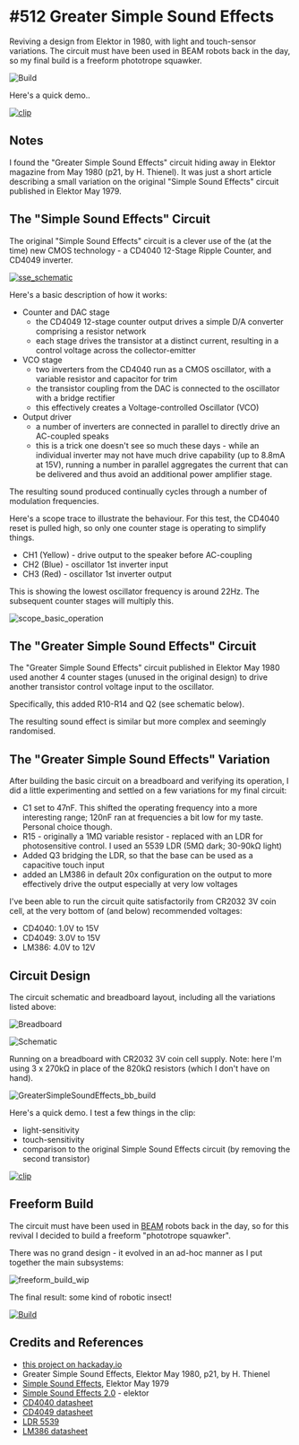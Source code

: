 # #512 Greater Simple Sound Effects

Reviving a design from Elektor in 1980, with light and touch-sensor variations.
The circuit must have been used in BEAM robots back in the day, so my final build is a freeform phototrope squawker.

![Build](./assets/GreaterSimpleSoundEffects_build.jpg?raw=true)

Here's a quick demo..

[![clip](https://img.youtube.com/vi/9oWUlbcVo4A/0.jpg)](https://www.youtube.com/watch?v=9oWUlbcVo4A)

## Notes

I found the "Greater Simple Sound Effects" circuit hiding away in Elektor magazine from May 1980 (p21, by H. Thienel).
It was just a short article describing a small variation on the original "Simple Sound Effects" circuit published in Elektor May 1979.

## The "Simple Sound Effects" Circuit

The original "Simple Sound Effects" circuit is a clever use of the (at the time) new CMOS technology -
a CD4040 12-Stage Ripple Counter, and CD4049 inverter.

[![sse_schematic](./assets/sse_schematic.png?raw=true)](https://www.elektormagazine.com/image/original/71612)

Here's a basic description of how it works:

* Counter and DAC stage
    * the CD4049 12-stage counter output drives a simple D/A converter comprising a resistor network
    * each stage drives the transistor at a distinct current, resulting in a control voltage across the collector-emitter
* VCO stage
    * two inverters from the CD4040 run as a CMOS oscillator, with a variable resistor and capacitor for trim
    * the transistor coupling from the DAC is connected to the oscillator with a bridge rectifier
    * this effectively creates a Voltage-controlled Oscillator (VCO)
* Output driver
    * a number of inverters are connected in parallel to directly drive an AC-coupled speaks
    * this is a trick one doesn't see so much these days - while an individual inverter may not have much drive capability (up to 8.8mA at 15V),
running a number in parallel aggregates the current that can be delivered and thus avoid an additional power amplifier stage.

The resulting sound produced continually cycles through a number of modulation frequencies.

Here's a scope trace to illustrate the behaviour. For this test, the CD4040 reset is pulled high,
so only one counter stage is operating to simplify things.

* CH1 (Yellow) - drive output to the speaker before AC-coupling
* CH2 (Blue) - oscillator 1st inverter input
* CH3 (Red) - oscillator 1st inverter output

This is showing the lowest oscillator frequency is around 22Hz. The subsequent counter stages will multiply this.

![scope_basic_operation](./assets/scope_basic_operation.gif?raw=true)

## The "Greater Simple Sound Effects" Circuit

The "Greater Simple Sound Effects" circuit published in Elektor May 1980 used another 4 counter stages (unused in the original design)
to drive another transistor control voltage input to the oscillator.

Specifically, this added R10-R14 and Q2 (see schematic below).

The resulting sound effect is similar but more complex and seemingly randomised.

## The "Greater Simple Sound Effects" Variation

After building the basic circuit on a breadboard and verifying its operation,
I did a little experimenting and settled on a few variations for my final circuit:

* C1 set to 47nF. This shifted the operating frequency into a more interesting range; 120nF ran at frequencies a bit low for my taste. Personal choice though.
* R15 - originally a 1MΩ variable resistor - replaced with an LDR for photosensitive control. I used an 5539 LDR (5MΩ dark; 30-90kΩ light)
* Added Q3 bridging the LDR, so that the base can be used as a capacitive touch input
* added an LM386 in default 20x configuration on the output to more effectively drive the output especially at very low voltages

I've been able to run the circuit quite satisfactorily from CR2032 3V coin cell, at the very bottom of (and below) recommended voltages:

* CD4040: 1.0V to 15V
* CD4049: 3.0V to 15V
* LM386: 4.0V to 12V

## Circuit Design

The circuit schematic and breadboard layout, including all the variations listed above:

![Breadboard](./assets/GreaterSimpleSoundEffects_bb.jpg?raw=true)

![Schematic](./assets/GreaterSimpleSoundEffects_schematic.jpg?raw=true)

Running on a breadboard with CR2032 3V coin cell supply.
Note: here I'm using 3 x 270kΩ in place of the 820kΩ resistors (which I don't have on hand).

![GreaterSimpleSoundEffects_bb_build](./assets/GreaterSimpleSoundEffects_bb_build.jpg?raw=true)

Here's a quick demo. I test a few things in the clip:

* light-sensitivity
* touch-sensitivity
* comparison to the original Simple Sound Effects circuit (by removing the second transistor)

[![clip](https://img.youtube.com/vi/JBkjMS2HgGE/0.jpg)](https://www.youtube.com/watch?v=JBkjMS2HgGE)

## Freeform Build

The circuit must have been used in [BEAM](https://en.wikipedia.org/wiki/BEAM_robotics) robots back in the day,
so for this revival I decided to build a freeform "phototrope squawker".

There was no grand design - it evolved in an ad-hoc manner as I put together the main subsystems:

![freeform_build_wip](./assets/freeform_build_wip.jpg?raw=true)

The final result: some kind of robotic insect!

[![Build](./assets/GreaterSimpleSoundEffects_build.jpg?raw=true)](https://www.youtube.com/watch?v=9oWUlbcVo4A)

## Credits and References

* [this project on hackaday.io](https://hackaday.io/project/169203-greater-simple-sound-effects)
* Greater Simple Sound Effects, Elektor May 1980, p21, by H. Thienel
* [Simple Sound Effects](https://www.elektormagazine.com/image/original/71612), Elektor May 1979
* [Simple Sound Effects 2.0](https://www.elektormagazine.com/labs/simple-sound-effects-20) - elektor
* [CD4040 datasheet](https://www.futurlec.com/4000Series/CD4040.shtml)
* [CD4049 datasheet](https://www.futurlec.com/4000Series/CD4049.shtml)
* [LDR 5539](https://www.indo-ware.com/produk-4123-ldr-5mm-photoresistor-5539-.html)
* [LM386 datasheet](https://www.futurlec.com/Linear/LM386N-1.shtml)
